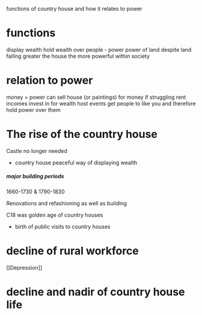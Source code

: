 
functions of country house and how it relates to power 


# functions 
display wealth 
hold wealth over people - power 
power of land despite land falling 
greater the house the more powerful within society 

# relation to power 
money = power 
can sell house (or paintings) for money if struggling 
rent incomes 
invest in for wealth 
host events get people to like you and therefore hold power over them 


# The rise of the country house 
Castle no longer needed 
- country house peaceful way of displaying wealth 

##### major building periods 
1660-1730 & 1790-1830

Renovations and refashioning as well as building 


C18 was golden age of country houses
- birth of public visits to country houses


# decline of rural workforce 

[[Depression]]

# decline and nadir of country house life



